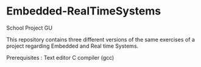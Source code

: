# Embedded-RealTimeSystems

School Project GU

This repository contains three different versions of the same exercises of a project regarding Embedded and Real time Systems.

Prerequisites :
Text editor
C compiler (gcc)
